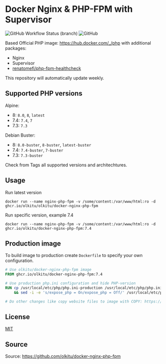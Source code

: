 # Docker Nginx & PHP-FPM with Supervisor

![GitHub Workflow Status (branch)](https://img.shields.io/github/workflow/status/olkitu/docker-nginx-php-fpm/Build%20and%20Push%20to%20DockerHub/main) ![GitHub](https://img.shields.io/github/license/olkitu/docker-nginx-php-fpm)

Based Official PHP image: https://hub.docker.com/_/php with additional packages:

* Nginx
* Supervisor
* [renatomefi/php-fpm-healthcheck](https://github.com/renatomefi/php-fpm-healthcheck)

This repository will automatically update weekly.

## Supported PHP versions

Alpine:

* 8: `8.0`, `8`, `latest`
* 7.4: `7.4`, `7`
* 7.3: `7.3`

Debian Buster:

* 8: `8.0-buster`, `8-buster`, `latest-buster`
* 7.4: `7.4-buster`, `7-buster`
* 7.3: `7.3-buster`

Check from Tags all supported versions and architechtures.

## Usage

Run latest version

```
docker run --name nginx-php-fpm -v /some/content:/var/www/html:ro -d ghcr.io/olkitu/olkitu/docker-nginx-php-fpm
```

Run specific version, example 7.4

```
docker run --name nginx-php-fpm -v /some/content:/var/www/html:ro -d ghcr.io/olkitu/docker-nginx-php-fpm:7.4
```

## Production image

To build image to production create `Dockerfile` to specify your own configuration. 

```Dockerfile
# Use olkitu/docker-nginx-php-fpm image
FROM ghcr.io/olkitu/docker-nginx-php-fpm:7.4

# Use production php.ini configuration and hide PHP-version
RUN cp /usr/local/etc/php/php.ini-production /usr/local/etc/php/php.ini \
    && sed -i -e 's/expose_php = On/expose_php = Off/' /usr/local/etc/php/php.ini

# Do other changes like copy website files to image with COPY: https://docs.docker.com/engine/reference/builder/#copy
```

## License

[MIT](https://github.com/olkitu/docker-nginx-php-fpm/blob/main/LICENSE)

## Source

Source: https://github.com/olkitu/docker-nginx-php-fpm